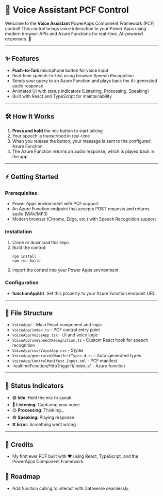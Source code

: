 # 🎤 Voice Assistant PCF Control

Welcome to the **Voice Assistant** PowerApps Component Framework (PCF) control! This control brings voice interaction to your Power Apps using modern browser APIs and Azure Functions for real-time, AI-powered responses. 🚀

---

## ✨ Features
- **Push-to-Talk** microphone button for voice input
- Real-time speech-to-text using browser Speech Recognition
- Sends your query to an Azure Function and plays back the AI-generated audio response
- Animated UI with status indicators (Listening, Processing, Speaking)
- Built with React and TypeScript for maintainability

---

## 🛠️ How It Works
1. **Press and hold** the mic button to start talking
2. Your speech is transcribed in real-time
3. When you release the button, your message is sent to the configured Azure Function
4. The Azure Function returns an audio response, which is played back in the app

---

## ⚡ Getting Started

### Prerequisites
- Power Apps environment with PCF support
- An Azure Function endpoint that accepts POST requests and returns audio (WAV/MP3)
- Modern browser (Chrome, Edge, etc.) with Speech Recognition support

### Installation
1. Clone or download this repo
2. Build the control:
   ```powershell
   npm install
   npm run build
   ```
3. Import the control into your Power Apps environment

### Configuration
- **functionAppUrl**: Set this property to your Azure Function endpoint URL

---

## 🧩 File Structure
- `VoiceApp/` - Main React component and logic
- `VoiceApp/index.ts` - PCF control entry point
- `VoiceApp/VoiceApp.tsx` - UI and voice logic
- `VoiceApp/useSpeechRecognition.ts` - Custom React hook for speech recognition
- `VoiceApp/css/VoiceApp.css` - Styles
- `VoiceApp/generated/ManifestTypes.d.ts` - Auto-generated types
- `VoiceApp/ControlManifest.Input.xml` - PCF manifest
- 'realtimeFunction/HttpTrigger1/index.js' - Azure function

---

## 🚦 Status Indicators
- 🟣 **Idle**: Hold the mic to speak
- 🔴 **Listening**: Capturing your voice
- 🟡 **Processing**: Thinking...
- 🟢 **Speaking**: Playing response
- ❌ **Error**: Something went wrong

---

## 🙏 Credits
- My first ever PCF built with ❤️ using React, TypeScript, and the PowerApps Component Framework


## 🔮 Roadmap 
- Add function calling to interact with Dataverse seamlessly.
